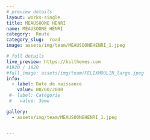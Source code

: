 ```yaml
---
# preview details
layout: works-single
title: MEAUSOONE HENRI
name: MEAUSOONE HENRI
category:  Route
category_slug:  road
image: assets/img/team/MEAUSOONEHENRI_1.jpeg

# full details
live_preview: https://bslthemes.com
#1920 / 1020
#full_image: assets/img/team/FELIXMOULIN_large.jpeg
info:
  - label: Date de naissance
    value: 00/00/2000
 #- label: Catégorie 
 #   value: 3ème

gallery:
  - assets/img/team/MEAUSOONEHENRI_1.jpeg


---
```

